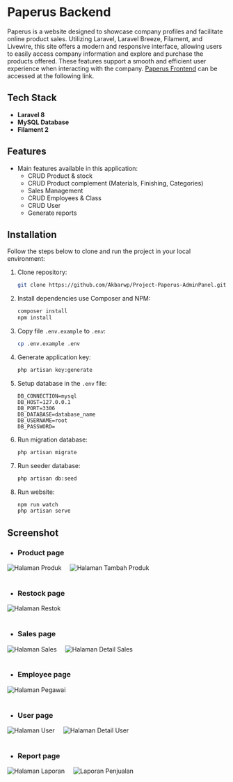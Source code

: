 # Paperus Backend

Paperus is a website designed to showcase company profiles and facilitate online product sales. Utilizing Laravel, Laravel Breeze, Filament, and Livewire, this site offers a modern and responsive interface, allowing users to easily access company information and explore and purchase the products offered. These features support a smooth and efficient user experience when interacting with the company. [Paperus Frontend](https://github.com/Akbarwp/Project-Paperus-ECommerce) can be accessed at the following link.

## Tech Stack

- **Laravel 8**
- **MySQL Database**
- **Filament 2**

## Features

- Main features available in this application:
  - CRUD Product & stock
  - CRUD Product complement (Materials, Finishing, Categories)
  - Sales Management
  - CRUD Employees & Class
  - CRUD User
  - Generate reports

## Installation

Follow the steps below to clone and run the project in your local environment:

1. Clone repository:

    ```bash
    git clone https://github.com/Akbarwp/Project-Paperus-AdminPanel.git
    ```

2. Install dependencies use Composer and NPM:

    ```bash
    composer install
    npm install
    ```

3. Copy file `.env.example` to `.env`:

    ```bash
    cp .env.example .env
    ```

4. Generate application key:

    ```bash
    php artisan key:generate
    ```

5. Setup database in the `.env` file:

    ```plaintext
    DB_CONNECTION=mysql
    DB_HOST=127.0.0.1
    DB_PORT=3306
    DB_DATABASE=database_name
    DB_USERNAME=root
    DB_PASSWORD=
    ```

6. Run migration database:

    ```bash
    php artisan migrate
    ```

7. Run seeder database:

    ```bash
    php artisan db:seed
    ```

8. Run website:

    ```bash
    npm run watch
    php artisan serve
    ```

## Screenshot

- ### **Product page**

<img src="https://github.com/user-attachments/assets/5330a937-115e-49ed-9821-a95a98434014" alt="Halaman Produk" width="" />
&nbsp;&nbsp;&nbsp;
<img src="https://github.com/user-attachments/assets/b24af32e-5534-47c5-97f4-19c54cffdd0f" alt="Halaman Tambah Produk" width="" />
<br><br>

- ### **Restock page**

<img src="https://github.com/user-attachments/assets/691caef0-930a-4749-bb25-99e5fa68bf12" alt="Halaman Restok" width="" />
<br><br>

- ### **Sales page**

<img src="https://github.com/user-attachments/assets/e4efc90c-94c0-47cc-80dd-0d35ef34eb39" alt="Halaman Sales" width="" />
&nbsp;&nbsp;&nbsp;
<img src="https://github.com/user-attachments/assets/dc529f61-773f-400b-8bd9-ae13ec55ae31" alt="Halaman Detail Sales" width="" />
<br><br>

- ### **Employee page**

<img src="https://github.com/user-attachments/assets/0b1b991b-aab9-4362-be4c-60fc20984a21" alt="Halaman Pegawai" width="" />
<br><br>

- ### **User page**

<img src="https://github.com/user-attachments/assets/9971145d-f175-47d7-b453-5051b97489c9" alt="Halaman User" width="" />
&nbsp;&nbsp;&nbsp;
<img src="https://github.com/user-attachments/assets/765139b2-1b1c-472e-ba57-283b9984e18d" alt="Halaman Detail User" width="" />
<br><br>

- ### **Report page**

<img src="https://github.com/user-attachments/assets/ebb7547b-3326-4240-a06b-fedf488b67da" alt="Halaman Laporan" width="" />
&nbsp;&nbsp;&nbsp;
<img src="https://github.com/user-attachments/assets/34f5d25c-b38f-4551-a033-2a2f5f5104c3" alt="Laporan Penjualan" width="" />
<br><br>
